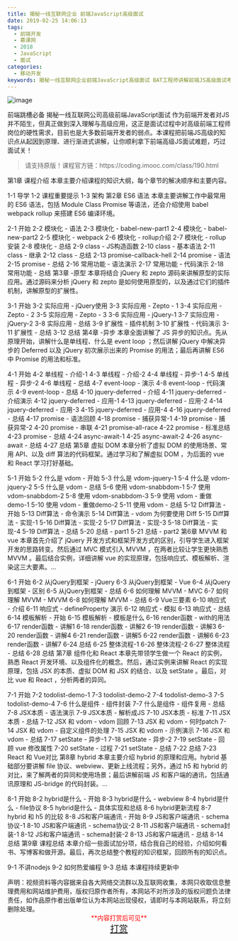 ```yaml
---
title: 揭秘一线互联网企业 前端JavaScript高级面试
date: 2019-02-25 14:06:13
tags:
  - 前端开发
  - 慕课网
  - 2018
  - JavaScript
  - 面试
categories:
  - 移动开发
keywords: 揭秘一线互联网企业前端JavaScript高级面试 BAT工程师讲解前端JS高级面试考点：虚拟DOM、Vue、React、Hybrid实现原理
---
```

![image](//szimg.mukewang.com/5a9dfab40001bf1005400300-360-202.jpg)

前端跳槽必备 揭秘一线互联网公司高级前端JavaScript面试
作为前端开发者对JS并不陌生，但真正做到深入理解与高级应用，这正是面试过程中对高级前端工程师岗位的硬性需求，目前也是大多数前端开发者的弱点。本课程把前端JS高级的知识点从起因到原理、进行渐进式讲解，让你顺利拿下前端高级JS面试难题，巧过面试关！

<!-- more -->
<blockquote class="blockquote-center">
请支持原版！课程官方链：https://coding.imooc.com/class/190.html</blockquote>
</blockquote>

第1章 课程介绍
本章主要介绍课程的知识大纲，每个章节的解决顺序和主要内容。

1-1 导学
1-2 课程重要提示
1-3 架构
第2章 ES6 语法
本章主要讲解工作中最常用的 ES6 语法，包括 Module Class Promise 等语法，还会介绍使用 babel webpack rollup 来搭建 ES6 编译环境。

2-1 开始
2-2 模块化 - 语法
2-3 模块化 - babel-new-part1
2-4 模块化 - babel-new-part2
2-5 模块化 - webpack
2-6 模块化 - rollup介绍
2-7 模块化 - rollup安装
2-8 模块化 - 总结
2-9 class - JS构造函数
2-10 class - 基本语法
2-11 class - 继承
2-12 class - 总结
2-13 promise-callback-hell
2-14 promise - 语法
2-15 promise - 总结
2-16 常用功能 - 语法演示
2-17 常用功能 - 代码演示
2-18 常用功能 - 总结
第3章 -原型
本章将结合 jQuery 和 zepto 源码来讲解原型的实际应用。通过源码来分析 jQuery 和 zepto 是如何使用原型的，以及通过它们的插件机制，讲解原型的扩展性。

3-1 开始
3-2 实际应用 - jQuery使用
3-3 实际应用 - Zepto - 1
3-4 实际应用 - Zepto - 2
3-5 实际应用 - Zepto - 3
3-6 实际应用 - jQuery-1
3-7 实际应用 - jQuery-2
3-8 实际应用 - 总结
3-9 扩展性 - 插件机制
3-10 扩展性 - 代码演示
3-11 扩展性 - 总结
3-12 总结
第4章 -异步
本章全面讲解了 JS 异步的知识点。先从原理开始，讲解什么是单线程、什么是 event loop ；然后讲解 jQuery 中解决异步的 Deferred 以及 jQuery 初次展示出来的 Promise 的用法；最后再讲解 ES6 中 Promise 的用法和标准。

4-1 开始
4-2 单线程 - 介绍-1
4-3 单线程 - 介绍-2
4-4 单线程 - 异步-1
4-5 单线程 - 异步-2
4-6 单线程 - 总结
4-7 event-loop - 演示
4-8 event-loop - 代码演示
4-9 event-loop - 总结
4-10 jquery-deferred - 介绍
4-11 jquery-deferred - 介绍演示
4-12 jquery-deferred - 应用-1
4-13 jquery-deferred - 应用-2
4-14 jquery-deferred - 应用-3
4-15 jquery-deferred - 应用-4
4-16 jquery-deferred - 总结
4-17 promise - 语法回顾
4-18 promise - 捕获异常-1
4-19 promise - 捕获异常-2
4-20 promise - 串联
4-21 promise-all-race
4-22 promise - 标准总结
4-23 promise - 总结
4-24 async-await-1
4-25 async-await-2
4-26 async-await - 总结
4-27 总结
第5章 虚拟 DOM
本章分析了虚拟 DOM 的使用场景、常用 API、以及 diff 算法的代码框架。通过学习和了解虚拟 DOM ，为后面的 vue 和 React 学习打好基础。

5-1 开始
5-2 什么是 vdom - 开始
5-3 什么是 vdom-jquery-1
5-4 什么是 vdom-jquery-2
5-5 什么是 vdom - 总结
5-6 使用 vdom-snabbdom-1
5-7 使用 vdom-snabbdom-2
5-8 使用 vdom-snabbdom-3
5-9 使用 vdom - 重做demo-1
5-10 使用 vdom - 重做demo-2
5-11 使用 vdom - 总结
5-12 Diff算法 - 开始
5-13 Diff算法 - 命令演示
5-14 Diff算法 - vdom 为何要使用 Diff
5-15 Diff算法 - 实现-1
5-16 Diff算法 - 实现-2
5-17 Diff算法 - 实现-3
5-18 Diff算法 - 实现-4
5-19 Diff算法 - 总结
5-20 总结 - part1
5-21 总结 - part2
第6章 MVVM 和 vue
本章首先介绍了 jQuery 开发方式和框架开发方式的区别，引导学生进入框架开发的思路转变。然后通过 MVC 模式引入 MVVM ，在两者比较让学生更快熟悉 MVVM 。最后结合实例，详细讲解 vue 的实现原理，包括响应式、模板解析、渲染这三大要素。...

6-1 开始
6-2 从jQuery到框架 - jQuery
6-3 从jQuery到框架 - Vue
6-4 从jQuery到框架 - 区别
6-5 从jQuery到框架 - 总结
6-6 如何理解 MVVM - MVC
6-7 如何理解 MVVM - MVVM
6-8 如何理解 MVVM - 总结
6-9 Vue三要素
6-10 响应式 - 介绍
6-11 响应式 - defineProperty 演示
6-12 响应式 - 模拟
6-13 响应式 - 总结
6-14 模板解析 - 开始
6-15 模板解析 - 模板是什么
6-16 render函数 - with的用法
6-17 render函数 - 讲解1
6-18 render函数 - 讲解2
6-19 render函数 - 讲解3
6-20 render函数 - 讲解4
6-21 render函数 - 讲解5
6-22 render函数 - 讲解6
6-23 render函数 - 讲解7
6-24 总结
6-25 整体流程-1
6-26 整体流程-2
6-27 整体流程 - 总结
6-28 总结
第7章 组件化和 React
本章先带领学生做一个 React 的实例，熟悉 React 开发环境、以及组件化的概念。然后，通过实例来讲解 React 的实现原理，包括 JSX 的本质、虚拟 DOM 和 JSX 的结合、以及 setState 。最后，对比 vue 和 React ，分析两者的异同。

7-1 开始
7-2 todolist-demo-1
7-3 todolist-demo-2
7-4 todolist-demo-3
7-5 todolist-demo-4
7-6 什么是组件 - 组件封装
7-7 什么是组件 - 组件复用 - 总结
7-8 JSX本质 - 语法演示
7-9 JSX本质 - 解析成JS
7-10 JSX本质 - 标准
7-11 JSX本质 - 总结
7-12 JSX 和 vdom - vdom 回顾
7-13 JSX 和 vdom - 何时patch
7-14 JSX 和 vdom - 自定义组件的处理
7-15 JSX 和 vdom - 示例演示
7-16 JSX 和 vdom - 总结
7-17 setState - 异步-1
7-18 setState - 异步-2
7-19 setState - 回顾 vue 修改属性
7-20 setState - 过程
7-21 setState - 总结
7-22 总结
7-23 React 和 Vue对比
第8章 hybrid
本章主要介绍 hybrid 的原理和应用。hybrid 基础部分要讲解 file 协议、webview、更新上线流程；另外，通过 h5 和 hybrid 的对比，来了解两者的异同和使用场景；最后讲解前端 JS 和客户端的通讯，包括通讯原理和 JS-bridge 的代码封装。...

8-1 开始
8-2 hybrid是什么 - 开始
8-3 hybrid是什么 - webview
8-4 hybrid是什么 - file协议
8-5 hybrid是什么 - 具体实现和总结
8-6 hybrid更新流程
8-7 hybrid 和 h5 的比较
8-8 JS和客户端通讯 - 开始
8-9 JS和客户端通讯 - schema协议-1
8-10 JS和客户端通讯 - schema协议-2
8-11 JS和客户端通讯 - schema封装-1
8-12 JS和客户端通讯 - schema封装-2
8-13 JS和客户端通讯 - 总结
8-14 总结
第9章 课程总结
本章介绍一些面试加分项，结合我自己的经验，介绍如何看书、写博客和做开源。最后，再次总结整个教程的知识框架，回顾所有的知识点。

9-1 不讲nodejs
9-2 如何热爱编程
9-3 总结
本课程持续更新中

<div class="post-copyright">
    <div class="post-copyright__author">
      <span class="post-copyright-meta">声明：视频资料等内容据来自各大网络交流群以及互联网收集，本网只收取信息整理费用和网站维护费用，版权归原作者所有，本网站不对所涉及的版权问题负法律责任，如作品原作者出版单位认为本网站出现侵权，请即时与本网站联系，将立刻删除处理。 </span>
      <span style="color: red;display: block;text-align: center;">**内容打赏后可见**</span> 
      <span style="color:red;display: block;text-align: center;font-size: 20px;"><a href="http://t.cn/EfoZoCp">打赏</a></span>
    </div>
</div>
            
